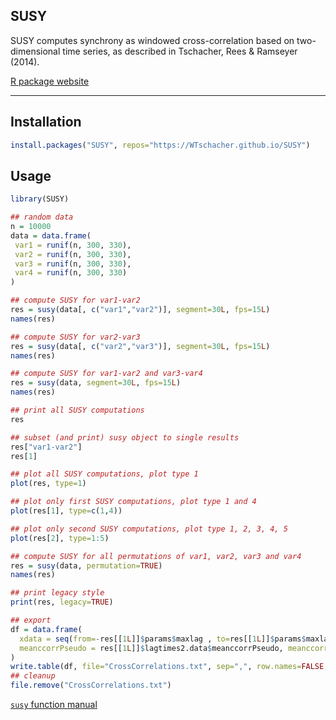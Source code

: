 SUSY
----

SUSY computes synchrony as windowed cross-correlation based on two-dimensional time series, as described in Tschacher, Rees & Ramseyer (2014).

[R package website](https://WTschacher.github.io/SUSY)

----

Installation
----

```r
install.packages("SUSY", repos="https://WTschacher.github.io/SUSY")
```

Usage
----


```r
library(SUSY)

## random data
n = 10000
data = data.frame(
 var1 = runif(n, 300, 330),
 var2 = runif(n, 300, 330),
 var3 = runif(n, 300, 330),
 var4 = runif(n, 300, 330)
)

## compute SUSY for var1-var2
res = susy(data[, c("var1","var2")], segment=30L, fps=15L)
names(res)

## compute SUSY for var2-var3
res = susy(data[, c("var2","var3")], segment=30L, fps=15L)
names(res)

## compute SUSY for var1-var2 and var3-var4
res = susy(data, segment=30L, fps=15L)
names(res)

## print all SUSY computations
res

## subset (and print) susy object to single results
res["var1-var2"]
res[1]

## plot all SUSY computations, plot type 1
plot(res, type=1)

## plot only first SUSY computations, plot type 1 and 4
plot(res[1], type=c(1,4))

## plot only second SUSY computations, plot type 1, 2, 3, 4, 5
plot(res[2], type=1:5)

## compute SUSY for all permutations of var1, var2, var3 and var4
res = susy(data, permutation=TRUE)
names(res)

## print legacy style
print(res, legacy=TRUE)

## export
df = data.frame(
  xdata = seq(from=-res[[1L]]$params$maxlag , to=res[[1L]]$params$maxlag),
  meanccorrPseudo = res[[1L]]$lagtimes2.data$meanccorrPseudo, meanccorrReal = res[[1L]]$lagtimes2.data$meanccorrReal
)
write.table(df, file="CrossCorrelations.txt", sep=",", row.names=FALSE, col.names=TRUE)
## cleanup
file.remove("CrossCorrelations.txt")
```

[`susy` function manual](https://WTschacher.github.io/SUSY/reference/susy.html)
